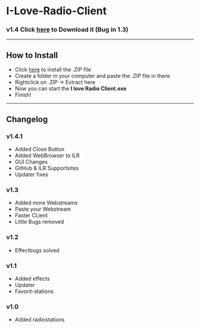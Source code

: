 # I-Love-Radio-Client
### v1.4  Click [here](https://github.com/MauriceX24/I-Love-Radio-Client/archive/release.zip) to Download it (Bug in 1.3)
___________________

## How to Install
- Click [here](https://github.com/MauriceX24/I-Love-Radio-Client/archive/release.zip) to install the .ZIP file
- Create a folder in your computer and paste the .ZIP file in there
- Rightclick on .ZIP -> Extract here
- Now you can start the **I love Radio Client.exe**
- Finish!
___________________
## Changelog

### v1.4.1
- Added Close Button
- Added WebBrowser to ILR
- GUI Changes
- GitHub & ILR Supportsites
- Updater fixes

### v1.3
- Added more Webstreams
- Paste your Webstream
- Faster CLient
- Little Bugs removed

### v1.2
- Effectbugs solved

### v1.1
- Added effects
- Updater
- Favorit-stations

### v1.0
- Added radiostations
